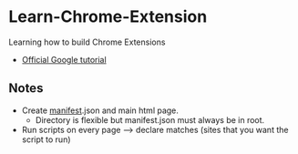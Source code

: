 # Learn-Chrome-Extension
Learning how to build Chrome Extensions
* [Official Google tutorial](https://developer.chrome.com/docs/extensions/get-started/tutorial/hello-world)

## Notes
* Create [manifest](https://developer.chrome.com/docs/extensions/reference/manifest).json and main html page.
    * Directory is flexible but manifest.json must always be in root.
* Run scripts on every page --> declare matches (sites that you want the script to run)

